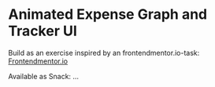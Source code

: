 # Animated Expense Graph and Tracker UI

Build as an exercise inspired by an frontendmentor.io-task: [Frontendmentor.io](https://www.frontendmentor.io/challenges/expenses-chart-component-e7yJBUdjwt)

Available as Snack: ...